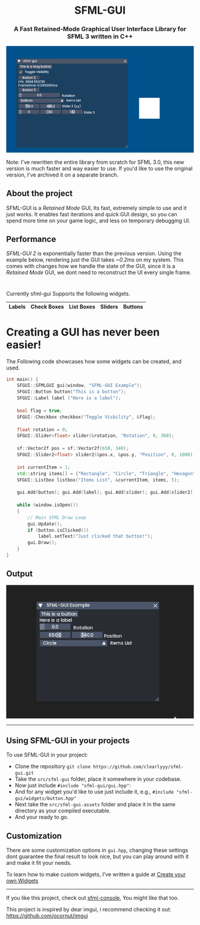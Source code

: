 
<h1 align="center">SFML-GUI</h1>
<h3 align="center"> A Fast Retained-Mode Graphical User Interface Library for SFML 3 written in C++ </h3>

![DEMO IMAGE](/github-assets/sfml-gui-demo.gif/)

Note: I've rewritten the entire library from scratch for SFML 3.0, this new version is much faster and way easier to use. If you'd like to use the original version, I've archived it on a separate branch.

## About the project
SFML-GUI is a *Retained Mode* GUI, Its fast, extremely simple to use and it just works.
It enables fast iterations and quick GUI design, so you can spend more time on your game logic, and less on temporary debugging UI.

## Performance
*SFML-GUI 2* is exponentially faster than the previous version. Using the example below, rendering just the GUI takes *~0.2ms* on my system. This comes with changes how we handle the state of the GUI, since it is a *Retained Mode* GUI, we dont need to reconstruct the UI every single frame.

<h1></h1>

Currently sfml-gui Supports the following widgets.

Labels | Check Boxes | List Boxes | Sliders | Buttons | 
-------|-------------|------------|---------|---------|

<h1> Creating a GUI has never been easier! </h1>

The Following code showcases how some widgets can be created, and used.
```c++
int main() {
    SFGUI::SFMLGUI gui(window, "SFML-GUI Example");
    SFGUI::Button button("This is a button");
    SFGUI::Label label ("Here is a label");

    bool flag = true;
    SFGUI::Checkbox checkbox("Toggle Visbility", &flag);

    float rotation = 0;
    SFGUI::Slider<float> slider(&rotation, "Rotation", 0, 360);

    sf::Vector2f pos = sf::Vector2f(650, 340);
    SFGUI::Slider2<float> slider2(&pos.x, &pos.y, "Position", 0, 1000);
    
    int currentItem = 1;
    std::string items[] = {"Rectangle", "Circle", "Triangle", "Hexagon", "Octogon"};
    SFGUI::Listbox listbox("Items List", &currentItem, items, 5);

    gui.Add(button); gui.Add(label); gui.Add(slider); gui.Add(slider2); gui.Add(listbox);

    while (window.isOpen())
    {
        // Main SFML Draw Loop
        gui.Update();
        if (button.isClicked())
            label.setText("Just clicked that button!"); 
        gui.Draw();
    }
}
```
<h2> Output </h2>

![DEMO GIF](/github-assets/sfml-gui-example.gif/)

<hr></hr>

## Using SFML-GUI in your projects
To use SFML-GUI in your project:
*   Clone the repository ```git clone https://github.com/clearlyyy/sfml-gui.git ```
*   Take the ```src/sfml-gui``` folder, place it somewhere in your codebase. 
*   Now just include ```#include "sfml-gui/gui.hpp"```: 
*   And for any widget you'd like to use just include it, e.g., ```#include "sfml-gui/widgets/button.hpp"```
* Next take the ```src/sfml-gui-assets``` folder and place it in the same directory as your compiled executable.
* And your ready to go. 

## Customization
There are some customization options in ```gui.hpp```, changing these settings dont guarantee the final result to look nice, but you can play around with it and make it fit your needs.

To learn how to make custom widgets, I've written a guide at [Create your own Widgets](/HOW_TO_CREATE_WIDGET.md/) 

---

If you like this project, check out [sfml-console](https://github.com/clearlyyy/sfml-console), You might like that too.

This project is inspired by dear imgui, i recommend checking it out:
https://github.com/ocornut/imgui




